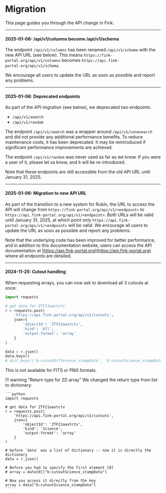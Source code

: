 # Migration

This page guides you through the API change in Fink.

---

#### 2025-01-06: /api/v1/columns become /api/v1/schema

The endpoint `/api/v1/columns` has been renamed `/api/v1/schema` with the new API URL (see below). This means `https://fink-portal.org/api/v1/columns` becomes `https://api.fink-portal.org/api/v1/schema`.

We encourage all users to update the URL as soon as possible and report any problems.

---

#### 2025-01-06: Deprecated endpoints

As part of the API migration (see below), we deprecated two endpoints:
- `/api/v1/xmatch`
- `/api/v1/random`

The endpoint `/api/v1/xmatch` was a wrapper around `/api/v1/conesearch` and did not provide any additional performance benefits. To reduce maintenance costs, it has been deprecated. It may be reintroduced if significant performance improvements are achieved.

The endpoint `/api/v1/random` was never used as far as we know. If you were a user of it, please let us know, and it will be re-introduced.

Note that these endpoints are still accessible from the old API URL until January 31, 2025.

---

#### 2025-01-06: Migration to new API URL

As part of the transition to a new system for Rubin, the URL to access the API will change from `https://fink-portal.org/api/v1/<endpoint>` to `https://api.fink-portal.org/api/v1/<endpoint>`. Both URLs will be valid until January 31, 2025, at which point only `https://api.fink-portal.org/api/v1/<endpoint>` will be valid. We encourage all users to update the URL as soon as possible and report any problems.

Note that the underlying code has been improved for better performance, and in addition to this documentation website, users can access the API documentation at [https://api.fink-portal.org](https://api.fink-portal.org) where all endpoints are detailed.

---

#### 2024-11-25: Cutout handling

When requesting arrays, you can now ask to download all 3 cutouts at once:

```python
import requests

# get data for ZTF21aaxtctv
r = requests.post(
    'https://api.fink-portal.org/api/v1/cutouts',
    json={
        'objectId': 'ZTF21aaxtctv',
        'kind': 'All',
        'output-format': 'array'
    }
)

data = r.json()
data.keys()
# dict_keys(['b:cutoutDifference_stampData', 'b:cutoutScience_stampData', 'b:cutoutTemplate_stampData'])
```

This is not available for FITS or PNG formats.

!!! warning "Return type for 2D array"
    We changed the return type from list to dictionary:
    
    ```python
    import requests

    # get data for ZTF21aaxtctv
    r = requests.post(
        'https://api.fink-portal.org/api/v1/cutouts',
        json={
            'objectId': 'ZTF21aaxtctv',
            'kind': 'Science',
            'output-format': 'array'
        }
    )

    # before `data` was a list of dictionary -- now it is directly the dictionary
    data = r.json()

    # Before you had to specify the first element [0]
    # array = data[0]["b:cutoutScience_stampData"]

    # Now you access it directly from the key
    array = data["b:cutoutScience_stampData"]
    ```

